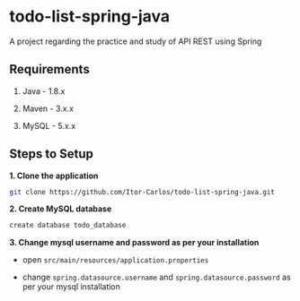 # todo-list-spring-java
A project regarding the practice and study of API REST using Spring

## Requirements

1. Java - 1.8.x

2. Maven - 3.x.x

3. MySQL - 5.x.x

## Steps to Setup

**1. Clone the application**

```bash
git clone https://github.com/Itor-Carlos/todo-list-spring-java.git
```

**2. Create MySQL database**
```bash
create database todo_database
```

**3. Change mysql username and password as per your installation**

 + open `src/main/resources/application.properties`

 + change `spring.datasource.username` and `spring.datasource.password` as per your mysql installation